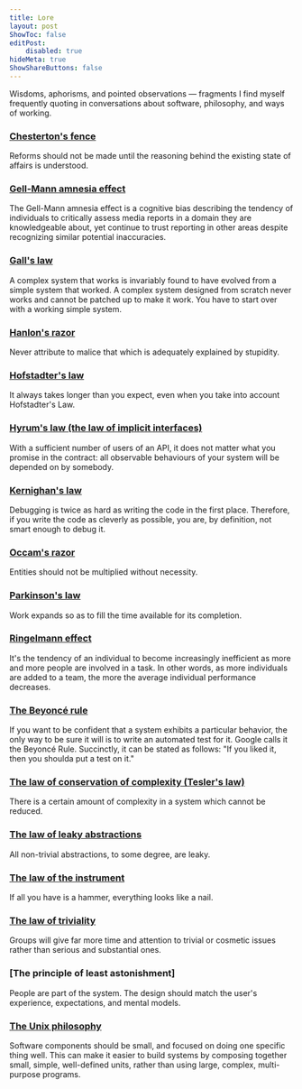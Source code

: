 ```yaml
---
title: Lore
layout: post
ShowToc: false
editPost:
    disabled: true
hideMeta: true
ShowShareButtons: false
---
```


Wisdoms, aphorisms, and pointed observations — fragments I find myself frequently quoting in
conversations about software, philosophy, and ways of working.

### [Chesterton's fence]

Reforms should not be made until the reasoning behind the existing state of affairs is
understood.

[chesterton's fence]: https://github.com/dwmkerr/hacker-laws#chestertons-fence

### [Gell-Mann amnesia effect]

The Gell-Mann amnesia effect is a cognitive bias describing the tendency of individuals to
critically assess media reports in a domain they are knowledgeable about, yet continue to
trust reporting in other areas despite recognizing similar potential inaccuracies.

[gell-mann amnesia effect]: https://en.wikipedia.org/wiki/Gell-Mann_amnesia_effect

### [Gall's law]

A complex system that works is invariably found to have evolved from a simple system that
worked. A complex system designed from scratch never works and cannot be patched up to make
it work. You have to start over with a working simple system.

[gall's law]: https://github.com/dwmkerr/hacker-laws#galls-law

### [Hanlon's razor]

Never attribute to malice that which is adequately explained by stupidity.

[hanlon's razor]: https://github.com/dwmkerr/hacker-laws#hanlons-razor

### [Hofstadter's law]

It always takes longer than you expect, even when you take into account Hofstadter's Law.

[hofstadter's law]: https://github.com/dwmkerr/hacker-laws#hofstadters-law

### [Hyrum's law (the law of implicit interfaces)]

With a sufficient number of users of an API, it does not matter what you promise in the
contract: all observable behaviours of your system will be depended on by somebody.

[hyrum's law (the law of implicit interfaces)]:
    https://github.com/dwmkerr/hacker-laws#hyrums-law-the-law-of-implicit-interfaces

### [Kernighan's law]

Debugging is twice as hard as writing the code in the first place. Therefore, if you write
the code as cleverly as possible, you are, by definition, not smart enough to debug it.

[kernighan's law]: https://github.com/dwmkerr/hacker-laws#kernighans-law

### [Occam's razor]

Entities should not be multiplied without necessity.

[occam's razor]: https://github.com/dwmkerr/hacker-laws#occams-razor

### [Parkinson's law]

Work expands so as to fill the time available for its completion.

[parkinson's law]: https://github.com/dwmkerr/hacker-laws#parkinsons-law

### [Ringelmann effect]

It's the tendency of an individual to become increasingly inefficient as more and more
people are involved in a task. In other words, as more individuals are added to a team, the
more the average individual performance decreases.

[ringelmann effect]: https://github.com/dwmkerr/hacker-laws#the-ringelmann-effect

### [The Beyoncé rule]

If you want to be confident that a system exhibits a particular behavior, the only way to be
sure it will is to write an automated test for it. Google calls it the Beyoncé Rule.
Succinctly, it can be stated as follows: "If you liked it, then you shoulda put a test on
it."

[the beyoncé rule]:
    https://abseil.io/resources/swe-book/html/ch11.html#:~:text=and%20organizational%20realities.-,The%20Beyonc%C3%A9%20Rule,-We%20are%20often

### [The law of conservation of complexity (Tesler's law)]

There is a certain amount of complexity in a system which cannot be reduced.

[the law of conservation of complexity (tesler's law)]:
    https://github.com/dwmkerr/hacker-laws#the-law-of-conservation-of-complexity-teslers-law

### [The law of leaky abstractions]

All non-trivial abstractions, to some degree, are leaky.

[the law of leaky abstractions]:
    https://www.joelonsoftware.com/2002/11/11/the-law-of-leaky-abstractions/

### [The law of the instrument]

If all you have is a hammer, everything looks like a nail.

[the law of the instrument]:
    https://github.com/dwmkerr/hacker-laws#the-law-of-the-instrument

### [The law of triviality]

Groups will give far more time and attention to trivial or cosmetic issues rather than
serious and substantial ones.

[the law of triviality]: https://github.com/dwmkerr/hacker-laws#the-law-of-triviality

### [The principle of least astonishment]

People are part of the system. The design should match the user's experience, expectations,
and mental models.

[the priciple of least astonishment]:
    https://github.com/dwmkerr/hacker-laws#the-principle-of-least-astonishment

### [The Unix philosophy]

Software components should be small, and focused on doing one specific thing well. This can
make it easier to build systems by composing together small, simple, well-defined units,
rather than using large, complex, multi-purpose programs.

[the unix philosophy]: https://github.com/dwmkerr/hacker-laws#the-unix-philosophy
